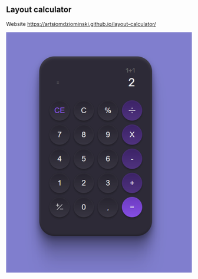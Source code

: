 ## Layout calculator

Website https://artsiomdziominski.github.io/layout-calculator/

![img.png](img.png)
